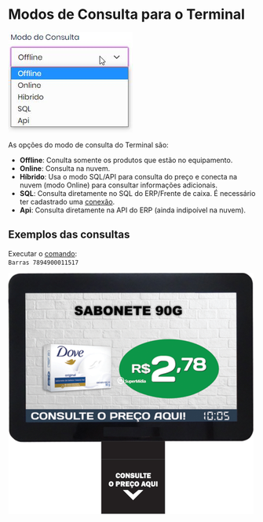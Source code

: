 # Modos de Consulta para o Terminal

![Modo de consulta](../Imagens/ModoConsulta.jpg)

As opções do modo de consulta do Terminal são:  

- **Offline**: Conulta somente os produtos que estão no equipamento.
- **Online**: Consulta na nuvem.
- **Híbrido**: Usa o modo SQL/API para consulta do preço e conecta na nuvem (modo Online) para consultar informações adicionais.
- **SQL**: Consulta diretamente no SQL do ERP/Frente de caixa. É necessário ter cadastrado uma [conexão](https://cloud.supermidiadigital.com.br/Settings/ErpConnections).
- **Api**: Consulta diretamente na API do ERP (ainda indipoível na nuvem).

## Exemplos das consultas

Executar o [comando](App\Comandos.md):  
`Barras 7894900011517`

![Terminal](../Imagens/Terminal1.png)
